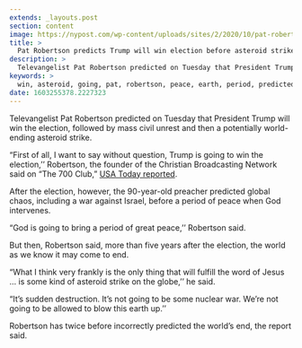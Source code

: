 ```yaml
--- 
extends: _layouts.post 
section: content 
image: https://nypost.com/wp-content/uploads/sites/2/2020/10/pat-robertson.jpg?quality=90&strip=all&w=1200 
title: > 
  Pat Robertson predicts Trump will win election before asteroid strikes earth 
description: > 
  Televangelist Pat Robertson predicted on Tuesday that President Trump will win the election, followed by mass civil unrest and then a potentially world-ending asteroid strike.“First of all, I want to say without question, Trump is going to win the election,’’ Robertson, the founder of the Christian Broadcasting Network said on “The 700 Club,” USA Today reported.After the election, however, the 90-year-old preacher predicted global chaos, including a war against Israel, before a period of peace when God intervenes.“God is going to bring a period of great peace,’’ Robertson said.But then, Robertson said, more than five years after the election, the world as we know it may come to end. 
keywords: > 
  win, asteroid, going, pat, robertson, peace, earth, period, predicted, predicts, strikes, election, trump, war 
date: 1603255378.2227323 
--- 
```

<div><p>Televangelist Pat Robertson predicted on Tuesday that President Trump will win the election, followed by mass civil unrest and then a potentially world-ending asteroid strike.</p>
<p>&#8220;First of all, I want to say without question, Trump is going to win the election,&#8217;&#8217; Robertson, the founder of the Christian Broadcasting Network said on &#8220;The 700 Club,&#8221; <a href="https://www.usatoday.com/story/news/2020/10/20/televangelist-pat-robertson-predicts-trump-win-end-world/5996435002/" target="_blank" rel="noopener noreferrer">USA Today reported</a>.</p>
<p>After the election, however, the 90-year-old preacher predicted global chaos, including a war against Israel, before a period of peace when God intervenes.</p>
<p>&#8220;God is going to bring a period of great peace,&#8217;&#8217; Robertson said.</p>
<p>But then, Robertson said, more than five years after the election, the world as we know it may come to end.</p>
<p>&#8220;What I think very frankly is the only thing that will fulfill the word of Jesus &#8230; is some kind of asteroid strike on the globe,&#8217;&#8217; he said.</p>
<p>&#8220;It&#8217;s sudden destruction. It&#8217;s not going to be some nuclear war. We&#8217;re not going to be allowed to blow this earth up.&#8217;&#8217;</p>
<p>Robertson has twice before incorrectly predicted the world&#8217;s end, the report said.</p>
			</div>